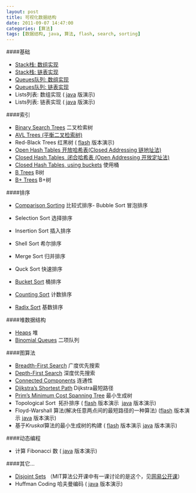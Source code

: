 ```yaml
---
layout: post
title: 可视化数据结构
date: 2011-09-07 14:47:00
categories: [算法]
tags: [数据结构, java, 算法, flash, search, sorting]
---
```

####基础
- [Stack栈: 数组实现](http://www.cs.usfca.edu/~galles/visualization/StackArray.html)
- [Stack栈: 链表实现](http://www.cs.usfca.edu/~galles/visualization/StackLL.html)
- [Queues队列: 数组实现](http://www.cs.usfca.edu/~galles/visualization/QueueArray.html)
- [Queues队列: 链表实现](http://www.cs.usfca.edu/~galles/visualization/QueueLL.html)
- Lists列表: 数组实现 ( [java](http://www.cs.usfca.edu/~galles/visualization/java/visualization.html) 版演示)
- Lists列表: 链表实现 ( [java](http://www.cs.usfca.edu/~galles/visualization/java/visualization.html) 版演示)

####索引
- [Binary Search Trees](http://www.cs.usfca.edu/~galles/visualization/BST.html) 二叉检索树
- [AVL Trees (平衡二叉检索树)](http://www.cs.usfca.edu/~galles/visualization/AVLTree.html)
- Red-Black Trees 红黑树 ( [flash](http://www.cs.usfca.edu/~galles/visualization/flash.html) 版本演示)
- [Open Hash Tables 开放哈希表(Closed Addressing 链地址法)](http://www.cs.usfca.edu/~galles/visualization/OpenHash.html)
- [Closed Hash Tables  闭合哈希表 (Open Addressing 开放定址法)](http://www.cs.usfca.edu/~galles/visualization/ClosedHash.html)
- [Closed Hash Tables, using buckets](http://www.cs.usfca.edu/~galles/visualization/ClosedHashBucket.html) 使用桶
- [B Trees](http://www.cs.usfca.edu/~galles/visualization/BTree.html) B树
- [B+ Trees](http://www.cs.usfca.edu/~galles/visualization/BPlusTree.html) B+树


[]()
[]()
[]()####排序
[]()
- [Comparison Sorting](http://www.cs.usfca.edu/~galles/visualization/ComparisonSort.html) 比较式排序- Bubble Sort 冒泡排序
- Selection Sort 选择排序
- Insertion Sort 插入排序
- Shell Sort 希尔排序
- Merge Sort 归并排序
- Quck Sort 快速排序


- [Bucket Sort](http://www.cs.usfca.edu/~galles/visualization/BucketSort.html) 桶排序
- [Counting Sort](http://www.cs.usfca.edu/~galles/visualization/CountingSort.html) 计数排序
- [Radix Sort](http://www.cs.usfca.edu/~galles/visualization/RadixSort.html) 基数排序

####堆数据结构
- [Heaps](http://www.cs.usfca.edu/~galles/visualization/Heap.html) 堆
- [Binomial Queues](http://www.cs.usfca.edu/~galles/visualization/BinomialQueue.html) 二项队列

####图算法
- [Breadth-First Search](http://www.cs.usfca.edu/~galles/visualization/BFS.html) 广度优先搜索
- [Depth-First Search](http://www.cs.usfca.edu/~galles/visualization/DFS.html) 深度优先搜索
- [Connected Components](http://www.cs.usfca.edu/~galles/visualization/ConnectedComponent.html) 连通性
- [Dijkstra’s Shortest Path](http://www.cs.usfca.edu/~galles/visualization/Dijkstra.html) Dijkstra最短路径
- [Prim’s Minimum Cost Spanning Tree](http://www.cs.usfca.edu/~galles/visualization/Prim.html) 最小生成树
- Topological Sort  拓扑排序 ( [flash](http://www.cs.usfca.edu/~galles/visualization/flash.html) 版本演示  [java](http://www.cs.usfca.edu/~galles/visualization/java/visualization.html) 版本演示)
- Floyd-Warshall 算法(解决任意两点间的最短路径的一种算法) ([flash](http://www.cs.usfca.edu/~galles/visualization/flash.html) 版本演示 [java](http://www.cs.usfca.edu/~galles/visualization/java/visualization.html) 版本演示)
- 基于*Kruskal*算法的最小生成树的构建 ( [flash](http://www.cs.usfca.edu/~galles/visualization/flash.html) 版本演示 [java](http://www.cs.usfca.edu/~galles/visualization/java/visualization.html) 版本演示)

####动态编程
- 计算 Fibonacci 数 ( [java](http://www.cs.usfca.edu/~galles/visualization/java/visualization.html) 版本演示)

####其它…
- [Disjoint Sets](http://www.cs.usfca.edu/~galles/visualization/DisjointSets.html) （MIT算法公开课中有一课讨论的是这个，见[网易公开课](http://v.163.com/movie/2010/12/V/E/M6UTT5U0I_M6V2UDUVE.html)）
- Huffman Coding 哈夫曼编码 ( [java](http://www.cs.usfca.edu/~galles/visualization/java/visualization.html) 版本演示)


